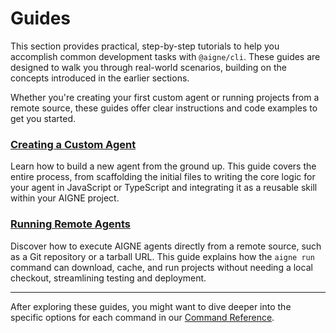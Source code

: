 # Guides

This section provides practical, step-by-step tutorials to help you accomplish common development tasks with `@aigne/cli`. These guides are designed to walk you through real-world scenarios, building on the concepts introduced in the earlier sections.

Whether you're creating your first custom agent or running projects from a remote source, these guides offer clear instructions and code examples to get you started.

### [Creating a Custom Agent](./guides-creating-a-custom-agent.md)

Learn how to build a new agent from the ground up. This guide covers the entire process, from scaffolding the initial files to writing the core logic for your agent in JavaScript or TypeScript and integrating it as a reusable skill within your AIGNE project.

### [Running Remote Agents](./guides-running-remote-agents.md)

Discover how to execute AIGNE agents directly from a remote source, such as a Git repository or a tarball URL. This guide explains how the `aigne run` command can download, cache, and run projects without needing a local checkout, streamlining testing and deployment.

---

After exploring these guides, you might want to dive deeper into the specific options for each command in our [Command Reference](./command-reference.md).
